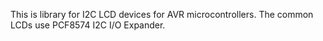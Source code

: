 This is library for I2C LCD devices for AVR microcontrollers.
The common LCDs use PCF8574 I2C I/O Expander.
